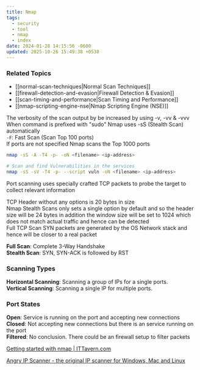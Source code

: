 ```yaml
---
title: Nmap
tags:
  - security
  - tool
  - nmap
  - index
date: 2024-01-28 14:15:56 -0600
updated: 2025-10-26 15:49:38 +0530
---
```


### Related Topics

* [[normal-scan-techniques|Normal Scan Techniques]]
* [[firewall-detection-and-evasion|Firewall Detection & Evasion]]
* [[scan-timing-and-performance|Scan Timing and Performance]]
* [[nmap-scripting-engine-nse|Nmap Scripting Engine (NSE)]]

The verbosity of the scan output by be increased by using -v, -vv & -vvv  
When command is prefixed with "sudo" Nmap uses -sS (Stealth Scan) automatically  
`-F`: Fast Scan (Scan Top 100 ports)  
If ports are not specified Nmap scans the Top 1000 ports

````bash
nmap -sS -A -T4 -p- -oN <filename> <ip-address>

# Scan and find Vulnerabilities in the services
nmap -sS -sV -T4 -p- --script vuln -oN <filename> <ip-address> 
````

Port scanning uses specially crafted TCP packets to probe the target to collect relevant information

TCP Header without any options is 20 bytes in size  
Nmap Stealth Scans only sets a single option by default and so the header size will be 24 bytes in addition the window size will be set to 1024 which does not match actual traffic and hence can be detected  
Full TCP Scan SYN packets are generated by the OS Network stack and hence will be closer to a real packet

**Full Scan**: Complete 3-Way Handshake  
**Stealth Scan**: SYN, SYN-ACK is followed by RST

### Scanning Types
**Horizontal Scanning**: Scanning a group of IPs for a single ports.  
**Vertical Scanning**: Scanning a single IP for multiple ports.  

### Port States

**Open**: Service is running on the port and accepting new connections  
**Closed**: Not accepting new connections but there is an service running on the port  
**Filtered**: No conclusion. There could be an firewall setup to filter packets

[Getting started with nmap | ITTavern.com](https://ittavern.com/getting-started-with-nmap/)

[Angry IP Scanner - the original IP scanner for Windows, Mac and Linux](https://angryip.org/)
